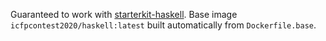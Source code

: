 Guaranteed to work with [starterkit-haskell](https://github.com/icfpcontest2020/starterkit-haskell).
Base image `icfpcontest2020/haskell:latest` built automatically from `Dockerfile.base`.
